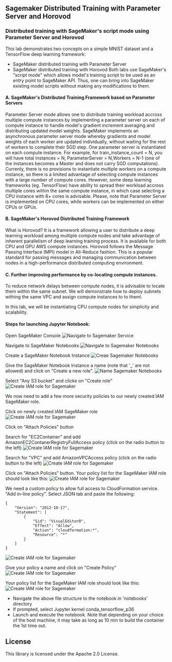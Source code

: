 ## Sagemaker Distributed Training with Parameter Server and Horovod

### Distributed training with SageMaker's script mode using Parameter Server and Horovod 

This lab demonstrates two concepts on a simple MNIST dataset and a TensorFlow deep learning framework:
- SageMaker distributed training with Parameter Server
- SageMaker distributed training with Horovod 
Both labs use SageMaker's "script mode" which allows model's training script to be used as an entry point to SageMaker API. Thus, one can bring into SageMaker existing model scripts without making any modifications to them.

#### A. SageMaker's Distributed Training Framework based on Parameter Servers

Parameter Server mode allows one to distribute training workload accross multiple compute instances by implementing a parameter server on each of compute instance to handle model's gradient increment averaging and distributing updated model weights. SageMaker implements an asynchronous parameter server mode whereby gradients and model weights of each worker are updated individually, without waiting for the rest of workers to complete their SGD step. One parameter server is instantiated on each compute instance. For example, for train_instance_count = N, you will have total instances = N, ParameterServer = N,Workers = N-1 (one of the instances becomes a Master and does not carry SGD computations). Currenly, there is no provisions to instantiate multiple workers on a compute instance, so there is a limited advantage of selecting compute instances with a large number of compute cores. However, some deep learning frameworks (eg. TensorFlow) have ability to spread their workload accross multiple cores within the same compute instance, in which case selecting a CPU instance with 8+ cores is advisable. Please, note that Parameter Server is implemented on CPU cores, while workers can be implemented on either CPUs or GPUs. 

#### B. SageMaker's Horovod Distributed Training Framework 

What is Horovod? It is a framework allowing a user to distribute a deep learning workload among multiple compute nodes and take advantage of inherent parallelism of deep learning training process. It is available for both CPU and GPU AWS compute instances. Horovod follows the Message Passing Interface (MPI) model in All-Reduce fashion. This is a popular standard for passing messages and managing communication between nodes in a high-performance distributed computing environment. 

#### C. Further improving performance by co-locating compute instances.

To reduce network delays between compute nodes, it is advisable to locate them within the same subnet. We will demonstrate how to deploy subnets withing the same VPC and assign compute instances to to them\

In this lab, we will be instantiating CPU compute nodes for simplicity and scalability. 

#### Steps for launching Jupyter Notebook:
Open SageMaker Console
![Navigate to Sagemaker Service](/images/image-1.png)

Navigate to SageMaker Notebooks
![Navigate to Sagemaker Notebooks](/images/image-2.png)

Create a SageMaker Notebook Instance
![Creae Sagemaker Notebooks](/images/image-3.png)

Give the SageMaker Notebook Instance a name (note that '_' are not allowed) and click on "Create a new role".
![Name Sagemaker Notebooks](/images/image-4.png)

Select "Any S3 bucket" and clicke on "Create role"
![Create IAM role for Sagemaker](/images/image-5.png)

We now need to add a few more security policies to our newly created IAM SageMaker role.

Click on newly created IAM SageMaker role
![Create IAM role for Sagemaker](/images/image-6.png)

Click on "Attach Policies" button

Search for "EC2Container" and add AmazonEC2ContanerRegistryFullAccess policy (click on the radio button to the left)
![Create IAM role for Sagemaker](/images/image-7.png)

Search for "VPC" and add AmazonVPCAccess policy (click on the radio button to the left)
![Create IAM role for Sagemaker](/images/image-8.png)

Click on "Attach Policies" button. Your policy list for the SageMaker IAM role should look like this:
![Create IAM role for Sagemaker](/images/image-9.png)

We need a custom policy to allow full access to CloudFormation service. 
"Add in-line policy". Select JSON tab and paste the following:

```
{
    "Version": "2012-10-17",
    "Statement": [
        {
            "Sid": "VisualEditor0",
            "Effect": "Allow",
            "Action": "cloudformation:*",
            "Resource": "*"
        }
    ]
}
```

![Create IAM role for Sagemaker](/images/image-10.png)

Give your policy a name and click on "Create Policy"
![Create IAM role for Sagemaker](/images/image-11.png)

Your policy list for the SageMaker IAM role should look like this:
![Create IAM role for Sagemaker](/images/image-12.png)







- Navigate the above file structure to the notebook in 'notebooks' directory
- If prompted, select Jupyter kernel conda_tensorflow_p36
- Launch and execute the notebook. 
Note that depending on your choice of the host machine, it may take as long as 10 min to build the container the 1st time out. 

## License

This library is licensed under the Apache 2.0 License. 
